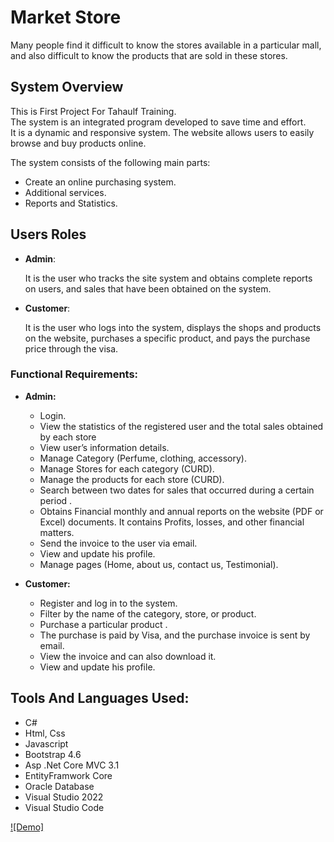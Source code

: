 # Market Store
Many people find it difficult to know the stores available in a particular mall, and
also difficult to know the products that are sold in these stores.

## System Overview
This is First Project For Tahaulf Training.<br>
The system is an integrated program developed to save time and effort.<br> 
It is a dynamic and responsive system. The website allows users to easily browse and
buy products online.

The system consists of the following main parts:
- Create an online purchasing system.
- Additional services.
- Reports and Statistics.

## Users Roles
- **Admin**:<br>

    It is the user who tracks the site system and obtains complete reports on users, and
    sales that have been obtained on the system.
- **Customer**:<br>

    It is the user who logs into the system, displays the shops and products on the website,
    purchases a specific product, and pays the purchase price through the visa.

### Functional Requirements:
- **Admin:**
  - Login.
  - View the statistics of the registered user and the total sales obtained by
  each store
  - View user’s information details.
  - Manage Category (Perfume, clothing, accessory).
  - Manage Stores for each category (CURD).
  - Manage the products for each store (CURD).
  - Search between two dates for sales that occurred during a certain period .
  - Obtains Financial monthly and annual reports on the website (PDF or Excel)
  documents. It contains Profits, losses, and other financial matters.
  - Send the invoice to the user via email.
  - View and update his profile.
  - Manage pages (Home, about us, contact us, Testimonial).
  
- **Customer:**
   - Register and log in to the system.
  - Filter by the name of the category, store, or product.
  - Purchase a particular product .
  - The purchase is paid by Visa, and the purchase invoice is sent by email.
  - View the invoice and can also download it.
  - View and update his profile.

## Tools And Languages Used:
- C#
- Html, Css
- Javascript
- Bootstrap 4.6
- Asp .Net Core MVC 3.1
- EntityFramwork Core
- Oracle Database
- Visual Studio 2022
- Visual Studio Code

[![Demo]](https://github.com/QasemMh/MarketStore/blob/280bf57414dd3d7543f6cce02c84e2e9cfde27ac/bandicam%202022-06-13%2017-46-42-248%20(1).mp4)
